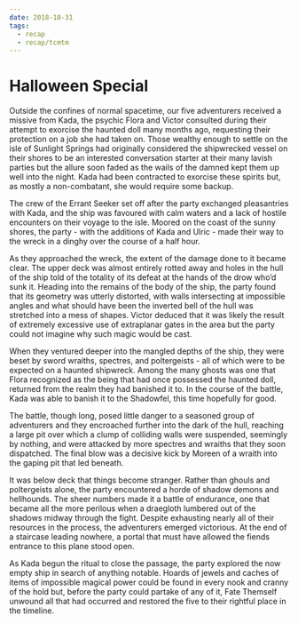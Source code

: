```yaml
---
date: 2018-10-31
tags:
  - recap
  - recap/tcmtm
---
```

# Halloween Special

Outside the confines of normal spacetime, our five adventurers received a missive from Kada, the psychic Flora and Victor consulted during their attempt to exorcise the haunted doll many months ago, requesting their protection on a job she had taken on. Those wealthy enough to settle on the isle of Sunlight Springs had originally considered the shipwrecked vessel on their shores to be an interested conversation starter at their many lavish parties but the allure soon faded as the wails of the damned kept them up well into the night. Kada had been contracted to exorcise these spirits but, as mostly a non-combatant, she would require some backup.

The crew of the Errant Seeker set off after the party exchanged pleasantries with Kada, and the ship was favoured with calm waters and a lack of hostile encounters on their voyage to the isle. Moored on the coast of the sunny shores, the party - with the additions of Kada and Ulric - made their way to the wreck in a dinghy over the course of a half hour.

As they approached the wreck, the extent of the damage done to it became clear. The upper deck was almost entirely rotted away and holes in the hull of the ship told of the totality of its defeat at the hands of the drow who’d sunk it. Heading into the remains of the body of the ship, the party found that its geometry was utterly distorted, with walls intersecting at impossible angles and what should have been the inverted bell of the hull was stretched into a mess of shapes. Victor deduced that it was likely the result of extremely excessive use of extraplanar gates in the area but the party could not imagine why such magic would be cast.

When they ventured deeper into the mangled depths of the ship, they were beset by sword wraiths, spectres, and poltergeists - all of which were to be expected on a haunted shipwreck. Among the many ghosts was one that Flora recognized as the being that had once possessed the haunted doll, returned from the realm they had banished it to. In the course of the battle, Kada was able to banish it to the Shadowfel, this time hopefully for good.

The battle, though long, posed little danger to a seasoned group of adventurers and they encroached further into the dark of the hull, reaching a large pit over which a clump of colliding walls were suspended, seemingly by nothing, and were attacked by more spectres and wraiths that they soon dispatched. The final blow was a decisive kick by Moreen of a wraith into the gaping pit that led beneath.

It was below deck that things become stranger. Rather than ghouls and poltergeists alone, the party encountered a horde of shadow demons and hellhounds. The sheer numbers made it a battle of endurance, one that became all the more perilous when a draegloth lumbered out of the shadows midway through the fight. Despite exhausting nearly all of their resources in the process, the adventurers emerged victorious. At the end of a staircase leading nowhere, a portal that must have allowed the fiends entrance to this plane stood open.

As Kada begun the ritual to close the passage, the party explored the now empty ship in search of anything notable. Hoards of jewels and caches of items of impossible magical power could be found in every nook and cranny of the hold but, before the party could partake of any of it, Fate Themself unwound all that had occurred and restored the five to their rightful place in the timeline.